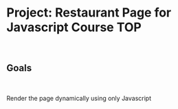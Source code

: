 <h1>Project: Restaurant Page for Javascript Course TOP</h1><br>
<h2>Goals</h2><br>
<p>Render the page dynamically using only Javascript</p>
